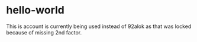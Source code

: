 # hello-world
This is account is currently being used instead of 92alok as that was locked because of missing 2nd factor.
